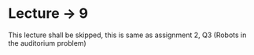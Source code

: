 # Lecture -> 9
This lecture shall be skipped, this is same as assignment 2, Q3 (Robots in the auditorium problem)